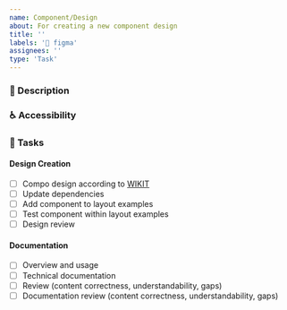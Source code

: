 ```yaml
---
name: Component/Design
about: For creating a new component design
title: ''
labels: '🎨 figma'
assignees: ''
type: 'Task'
---
```


### 📝 Description

<!-- Short description of the component and the task at hand  -->

### ♿ Accessibility

<!-- List accessibility considerations such as minimum size, focus handling, and color contrast -->

### 📃 Tasks

<!-- Add any required tasks not listed, remove any unnecessary tasks -->

#### Design Creation

- [ ] Compo design according to [WIKIT](https://wikit.post.ch/display/CW/Building+a+component)
- [ ] Update dependencies
- [ ] Add component to layout examples
- [ ] Test component within layout examples
- [ ] Design review

#### Documentation

- [ ] Overview and usage
- [ ] Technical documentation
- [ ] Review (content correctness, understandability, gaps)
- [ ] Documentation review (content correctness, understandability, gaps)
